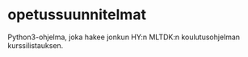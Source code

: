 # opetussuunnitelmat
Python3-ohjelma, joka hakee jonkun HY:n MLTDK:n koulutusohjelman kurssilistauksen.
